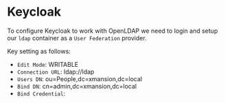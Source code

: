 # Keycloak
To configure Keycloak to work with OpenLDAP we need to login and setup our `ldap` container as a `User Federation` provider.

Key setting as follows:

* `Edit Mode`: WRITABLE
* `Connection URL`: ldap://ldap
* `Users DN`: ou=People,dc=xmansion,dc=local
* `Bind DN`: cn=admin,dc=xmansion,dc=local
* `Bind Credential`: <insert admin password>
